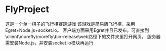 # FlyProject
这是一个单一棋子的飞行棋赛跑游戏
该游戏是简易版飞行棋，采用Egret+Node.js+socket.io。
客户端方面采用Egret并且已发布，可直接到\client\morefly\morefly\bin-release\web路径下的文件夹里打开网页。
服务器需安装Node.js，并安装socket.io模块再运行
